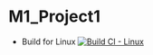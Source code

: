 # M1_Project1

* Build for Linux
  [![Build CI - Linux](https://github.com/deepanaik3/M1_Project1/actions/workflows/c-cpp.yml/badge.svg)](https://github.com/deepanaik3/M1_Project1/actions/workflows/c-cpp.yml)
  
  
